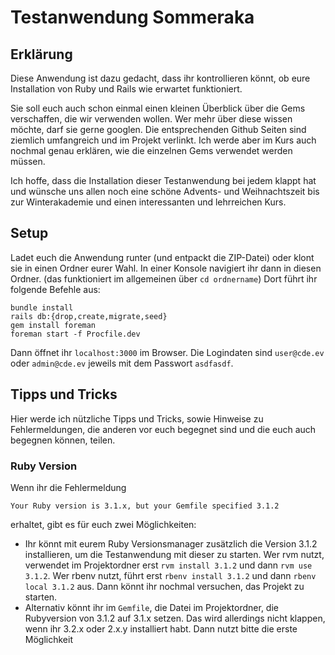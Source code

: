 # Testanwendung Sommeraka
## Erklärung
Diese Anwendung ist dazu gedacht, dass ihr kontrollieren könnt, ob eure Installation von Ruby und Rails wie erwartet funktioniert.

Sie soll euch auch schon einmal einen kleinen Überblick über die Gems verschaffen, die wir verwenden wollen. Wer mehr über diese wissen möchte, darf sie gerne googlen. Die entsprechenden Github Seiten sind ziemlich umfangreich und im Projekt verlinkt. Ich werde aber im Kurs auch nochmal genau erklären, wie die einzelnen Gems verwendet werden müssen. 

Ich hoffe, dass die Installation dieser Testanwendung bei jedem klappt hat und wünsche uns allen noch eine schöne Advents- und Weihnachtszeit bis zur Winterakademie und einen interessanten und lehrreichen Kurs. 

## Setup
Ladet euch die Anwendung runter (und entpackt die ZIP-Datei) oder klont sie in einen Ordner eurer Wahl.
In einer Konsole navigiert ihr dann in diesen Ordner. (das funktioniert im allgemeinen über `cd ordnername`)
Dort führt ihr folgende Befehle aus:
```
bundle install
rails db:{drop,create,migrate,seed}
gem install foreman
foreman start -f Procfile.dev
```
Dann öffnet ihr `localhost:3000` im Browser.
Die Logindaten sind `user@cde.ev` oder `admin@cde.ev` jeweils mit dem Passwort `asdfasdf`.

## Tipps und Tricks
Hier werde ich nützliche Tipps und Tricks, sowie Hinweise zu Fehlermeldungen, die anderen vor euch begegnet sind und die euch auch begegnen können, teilen.

### Ruby Version
Wenn ihr die Fehlermeldung
```
Your Ruby version is 3.1.x, but your Gemfile specified 3.1.2 
```
erhaltet, gibt es für euch zwei Möglichkeiten:
- Ihr könnt mit eurem Ruby Versionsmanager zusätzlich die Version 3.1.2 installieren, um die Testanwendung mit dieser zu starten. Wer rvm nutzt, verwendet im Projektordner erst `rvm install 3.1.2` und dann `rvm use 3.1.2`. Wer rbenv nutzt, führt erst `rbenv install 3.1.2` und dann `rbenv local 3.1.2` aus. Dann könnt ihr nochmal versuchen, das Projekt zu starten.
- Alternativ könnt ihr im `Gemfile`, die Datei im Projektordner, die Rubyversion von 3.1.2 auf 3.1.x setzen. Das wird allerdings nicht klappen, wenn ihr 3.2.x oder 2.x.y installiert habt. Dann nutzt bitte die erste Möglichkeit
